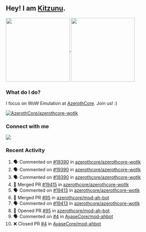 ## Hey! I am [Kitzunu](https://Github.com/Kitzunu).

<!--
[![Kitzunu's Github stats](https://github-readme-stats.vercel.app/api?username=kitzunu&theme=github_dark&show_icons=true&number_format=long)](https://github.com/Kitzunu)

[![Kitzunu's Language stats](https://github-readme-stats.vercel.app/api/top-langs/?username=Kitzunu&layout=donut&theme=github_dark)](https://github.com/Kitzunu)
-->

<a href="https://github.com/Kitzunu">
  <img height=200 align="center" src="https://github-readme-stats.vercel.app/api?username=kitzunu&theme=github_dark&show_icons=true&number_format=long" />
</a>
<a href="https://github.com/Kitzunu">
  <img height=200 align="center" src="https://github-readme-stats.vercel.app/api/top-langs/?username=Kitzunu&layout=donut&theme=github_dark" />
</a>

### What do I do?

I focus on WoW Emulation at [AzerothCore](https://github.com/AzerothCore). Join us! :)

[![AzerothCore/azerothcore-wotlk](https://github-readme-stats.vercel.app/api/pin/?username=AzerothCore&repo=azerothcore-wotlk&theme=github_dark&show_owner=true)](https://github.com/azerothcore/azerothcore-wotlk)

### Connect with me
[![](https://img.shields.io/badge/AzerothCore%20Discord-Connect%20with%20me!-green)](https://discord.com/invite/gkt4y2x)

### Recent Activity

<!--START_SECTION:activity-->
1. 🗣 Commented on [#19390](https://github.com/azerothcore/azerothcore-wotlk/issues/19390#issuecomment-2237340338) in [azerothcore/azerothcore-wotlk](https://github.com/azerothcore/azerothcore-wotlk)
2. 🗣 Commented on [#19390](https://github.com/azerothcore/azerothcore-wotlk/issues/19390#issuecomment-2237329308) in [azerothcore/azerothcore-wotlk](https://github.com/azerothcore/azerothcore-wotlk)
3. 🗣 Commented on [#19390](https://github.com/azerothcore/azerothcore-wotlk/issues/19390#issuecomment-2237308243) in [azerothcore/azerothcore-wotlk](https://github.com/azerothcore/azerothcore-wotlk)
4. 🎉 Merged PR [#19415](https://github.com/azerothcore/azerothcore-wotlk/pull/19415) in [azerothcore/azerothcore-wotlk](https://github.com/azerothcore/azerothcore-wotlk)
5. 🗣 Commented on [#19413](https://github.com/azerothcore/azerothcore-wotlk/pull/19413#issuecomment-2237134877) in [azerothcore/azerothcore-wotlk](https://github.com/azerothcore/azerothcore-wotlk)
6. 🎉 Merged PR [#95](https://github.com/azerothcore/mod-ah-bot/pull/95) in [azerothcore/mod-ah-bot](https://github.com/azerothcore/mod-ah-bot)
7. 🗣 Commented on [#19413](https://github.com/azerothcore/azerothcore-wotlk/pull/19413#issuecomment-2237009962) in [azerothcore/azerothcore-wotlk](https://github.com/azerothcore/azerothcore-wotlk)
8. 💪 Opened PR [#95](https://github.com/azerothcore/mod-ah-bot/pull/95) in [azerothcore/mod-ah-bot](https://github.com/azerothcore/mod-ah-bot)
9. 🗣 Commented on [#4](https://github.com/AyaseCore/mod-ahbot/pull/4#issuecomment-2237000015) in [AyaseCore/mod-ahbot](https://github.com/AyaseCore/mod-ahbot)
10. ❌ Closed PR [#4](https://github.com/AyaseCore/mod-ahbot/pull/4) in [AyaseCore/mod-ahbot](https://github.com/AyaseCore/mod-ahbot)
<!--END_SECTION:activity-->
